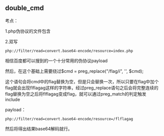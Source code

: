 ## double_cmd

考点：

1.php伪协议的文件包含

2.双写

```
php://filter/read=convert.base64-encode/resource=index.php
```

相信百度都可以搜到的一个十分常用的伪协议payload

然后，在这个基础上需要绕过$cmd = preg_replace("/flag/i", '', $cmd);

这个语句会将cmd中的flag替换为空，但是只会替换一次，所以只要在flag中加个flag就会出现flflagag这样的字符串，经过preg_replace语句之后会将完整连续的flag替换为空之后将flflagag变成flag，就可以通过preg_match的判定触发include

payload：

```
php://filter/read=convert.base64-encode/resource=/flflagag
```

然后将得出结果base64解码就行。